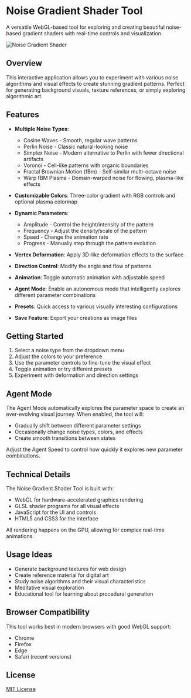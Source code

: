 # Noise Gradient Shader Tool

A versatile WebGL-based tool for exploring and creating beautiful noise-based gradient shaders with real-time controls and visualization.

![Noise Gradient Shader](https://github.com/lifesized/NoiseGradientShader/raw/main/screenshot.png)

## Overview

This interactive application allows you to experiment with various noise algorithms and visual effects to create stunning gradient patterns. Perfect for generating background visuals, texture references, or simply exploring algorithmic art.

## Features

- **Multiple Noise Types**:
  - Cosine Waves - Smooth, regular wave patterns
  - Perlin Noise - Classic natural-looking noise
  - Simplex Noise - Modern alternative to Perlin with fewer directional artifacts
  - Voronoi - Cell-like patterns with organic boundaries
  - Fractal Brownian Motion (fBm) - Self-similar multi-octave noise
  - Warp fBM Plasma - Domain-warped noise for flowing, plasma-like effects

- **Customizable Colors**: Three-color gradient with RGB controls and optional plasma colormap

- **Dynamic Parameters**:
  - Amplitude - Control the height/intensity of the pattern
  - Frequency - Adjust the density/scale of the pattern
  - Speed - Change the animation rate
  - Progress - Manually step through the pattern evolution

- **Vertex Deformation**: Apply 3D-like deformation effects to the surface

- **Direction Control**: Modify the angle and flow of patterns

- **Animation**: Toggle automatic animation with adjustable speed

- **Agent Mode**: Enable an autonomous mode that intelligently explores different parameter combinations

- **Presets**: Quick access to various visually interesting configurations

- **Save Feature**: Export your creations as image files

## Getting Started

1. Select a noise type from the dropdown menu
2. Adjust the colors to your preference
3. Use the parameter controls to fine-tune the visual effect
4. Toggle animation or try different presets
5. Experiment with deformation and direction settings

## Agent Mode

The Agent Mode automatically explores the parameter space to create an ever-evolving visual journey. When enabled, the tool will:

- Gradually shift between different parameter settings
- Occasionally change noise types, colors, and effects
- Create smooth transitions between states

Adjust the Agent Speed to control how quickly it explores new parameter combinations.

## Technical Details

The Noise Gradient Shader Tool is built with:

- WebGL for hardware-accelerated graphics rendering
- GLSL shader programs for all visual effects
- JavaScript for the UI and controls
- HTML5 and CSS3 for the interface

All rendering happens on the GPU, allowing for complex real-time animations.

## Usage Ideas

- Generate background textures for web design
- Create reference material for digital art
- Study noise algorithms and their visual characteristics
- Meditative visual exploration
- Educational tool for learning about procedural generation

## Browser Compatibility

This tool works best in modern browsers with good WebGL support:
- Chrome
- Firefox
- Edge
- Safari (recent versions)

## License

[MIT License](LICENSE) 